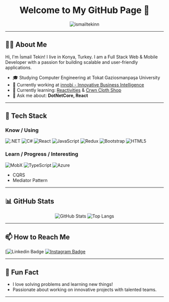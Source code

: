<h1 align="center">Welcome to My GitHub Page 👋</h1>
<p align="center">
  <img src="https://komarev.com/ghpvc/?username=ismailtekinn&label=Profile%20Views&color=0e75b6&style=flat" alt="ismailtekinn" />
</p>

---

## 👨‍💻 About Me 
Hi, I'm İsmail Tekin! I live in Konya, Turkey. I am a Full Stack Web & Mobile Developer with a passion for building scalable and user-friendly applications.

- 🎓 Studying Computer Engineering at Tokat Gaziosmanpaşa University
- 💼 Currently working at [innobi - Innovative Business Intelligence](http://www.innobi.tech/)
- 🌱 Currently learning: [Reactivities](https://github.com/ismailtekinn/Reactivities) & [Crwn Cloth Shop](https://github.com/ismailtekinn/crwn-clothing)
- 💬 Ask me about: **DotNetCore, React**

---

## 🔧 Tech Stack
### Know / Using
![.NET](https://img.shields.io/badge/.NET-512BD4?style=for-the-badge&logo=dotnet&logoColor=white)
![C#](https://img.shields.io/badge/C%23-239120?style=for-the-badge&logo=csharp&logoColor=white)
![React](https://img.shields.io/badge/React-61DAFB?style=for-the-badge&logo=react&logoColor=black)
![JavaScript](https://img.shields.io/badge/JavaScript-F7DF1E?style=for-the-badge&logo=javascript&logoColor=black)
![Redux](https://img.shields.io/badge/Redux-764ABC?style=for-the-badge&logo=redux&logoColor=white)
![Bootstrap](https://img.shields.io/badge/Bootstrap-7952B3?style=for-the-badge&logo=bootstrap&logoColor=white)
![HTML5](https://img.shields.io/badge/HTML5-E34F26?style=for-the-badge&logo=html5&logoColor=white)

### Learn / Progress / Interesting
![MobX](https://img.shields.io/badge/MobX-FF9955?style=for-the-badge&logo=mobx&logoColor=white)
![TypeScript](https://img.shields.io/badge/TypeScript-007ACC?style=for-the-badge&logo=typescript&logoColor=white)
![Azure](https://img.shields.io/badge/Azure-0089D6?style=for-the-badge&logo=microsoft-azure&logoColor=white)

- CQRS
- Mediator Pattern

---

## 📊 GitHub Stats 
<p align="center">
  <img src="https://github-readme-stats.vercel.app/api?username=ismailtekinn&show_icons=true&theme=radical" alt="GitHub Stats" />
  <img src="https://github-readme-stats.vercel.app/api/top-langs/?username=ismailtekinn&layout=compact&theme=radical" alt="Top Langs" />
</p>

---

## 📫 How to Reach Me 
[![Linkedin Badge](https://www.linkedin.com/in/ismail-tekin-38b40b1a5/)
[![Instagram Badge](https://img.shields.io/badge/ismailtekin-follow%20on%20instagram-blue?style=for-the-badge&logo=instagram)](https://instagram.com/mr.smilee_42/)

---

## 🌟 Fun Fact
- I love solving problems and learning new things!
- Passionate about working on innovative projects with talented teams.

---

<!--
**ismailtekinn/ismailtekinn** is a ✨ _special_ ✨ repository because its `README.md` (this file) appears on your GitHub profile.
-->
